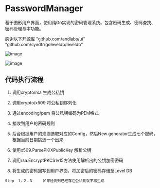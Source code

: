 # PasswordManager
基于图形用户界面，使用纯Go实现的密码管理系统。包含密码生成、密码查找、密码管理基本功能。

感谢以下开源库
	"github.com/andlabs/ui"
	"github.com/syndtr/goleveldb/leveldb"

![image](https://user-images.githubusercontent.com/47343901/205073399-66f68628-4cf2-42a6-8ad7-c05f84145011.png)


![image](https://user-images.githubusercontent.com/47343901/205073447-525120dd-6f55-40be-9c7f-523a9c8c1312.png)


## 代码执行流程

1. 调用crypto/rsa 生成公私钥
   
2. 调用crypto/x509 将公私钥序列化    
                                                           
3. 通过encoding/pem 将公私钥编码为PEM格式
   
4. 接收到用户的密码规则
   
5. 后台根据用户的规则选取对应的Config，然后New generator生成七个密码，根据当前日期挑选一个出来
   
6. 使用x509.ParsePKIXPublicKey 解析公钥
   
7. 调用rsa.EncryptPKCS1v15方法使用解析出的公钥加密密码
   
8. 将生成的密码回写到用户界面，将加密后的密码存储至Level DB


`Step  1，2，3     如果检测到已经存在公私钥就不再生成`

